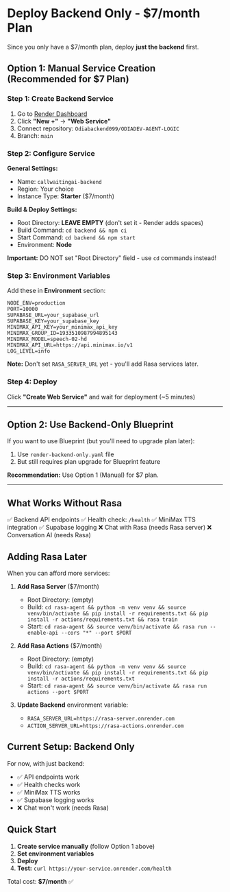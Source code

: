 # Deploy Backend Only - $7/month Plan

Since you only have a $7/month plan, deploy **just the backend** first.

## Option 1: Manual Service Creation (Recommended for $7 Plan)

### Step 1: Create Backend Service

1. Go to [Render Dashboard](https://dashboard.render.com)
2. Click **"New +"** → **"Web Service"**
3. Connect repository: `Odiabackend099/ODIADEV-AGENT-LOGIC`
4. Branch: `main`

### Step 2: Configure Service

**General Settings:**
- Name: `callwaitingai-backend`
- Region: Your choice
- Instance Type: **Starter** ($7/month)

**Build & Deploy Settings:**
- Root Directory: **LEAVE EMPTY** (don't set it - Render adds spaces)
- Build Command: `cd backend && npm ci`
- Start Command: `cd backend && npm start`
- Environment: **Node**

**Important:** DO NOT set "Root Directory" field - use `cd` commands instead!

### Step 3: Environment Variables

Add these in **Environment** section:

```
NODE_ENV=production
PORT=10000
SUPABASE_URL=your_supabase_url
SUPABASE_KEY=your_supabase_key
MINIMAX_API_KEY=your_minimax_api_key
MINIMAX_GROUP_ID=1933510987994895143
MINIMAX_MODEL=speech-02-hd
MINIMAX_API_URL=https://api.minimax.io/v1
LOG_LEVEL=info
```

**Note:** Don't set `RASA_SERVER_URL` yet - you'll add Rasa services later.

### Step 4: Deploy

Click **"Create Web Service"** and wait for deployment (~5 minutes)

---

## Option 2: Use Backend-Only Blueprint

If you want to use Blueprint (but you'll need to upgrade plan later):

1. Use `render-backend-only.yaml` file
2. But still requires plan upgrade for Blueprint feature

**Recommendation:** Use Option 1 (Manual) for $7 plan.

---

## What Works Without Rasa

✅ Backend API endpoints
✅ Health check: `/health`
✅ MiniMax TTS integration
✅ Supabase logging
❌ Chat with Rasa (needs Rasa server)
❌ Conversation AI (needs Rasa)

## Adding Rasa Later

When you can afford more services:

1. **Add Rasa Server** ($7/month)
   - Root Directory: (empty)
   - Build: `cd rasa-agent && python -m venv venv && source venv/bin/activate && pip install -r requirements.txt && pip install -r actions/requirements.txt && rasa train`
   - Start: `cd rasa-agent && source venv/bin/activate && rasa run --enable-api --cors "*" --port $PORT`

2. **Add Rasa Actions** ($7/month)
   - Root Directory: (empty)
   - Build: `cd rasa-agent && python -m venv venv && source venv/bin/activate && pip install -r requirements.txt && pip install -r actions/requirements.txt`
   - Start: `cd rasa-agent && source venv/bin/activate && rasa run actions --port $PORT`

3. **Update Backend** environment variable:
   - `RASA_SERVER_URL=https://rasa-server.onrender.com`
   - `ACTION_SERVER_URL=https://rasa-actions.onrender.com`

## Current Setup: Backend Only

For now, with just backend:
- ✅ API endpoints work
- ✅ Health checks work
- ✅ MiniMax TTS works
- ✅ Supabase logging works
- ❌ Chat won't work (needs Rasa)

## Quick Start

1. **Create service manually** (follow Option 1 above)
2. **Set environment variables**
3. **Deploy**
4. **Test:** `curl https://your-service.onrender.com/health`

Total cost: **$7/month** ✅

